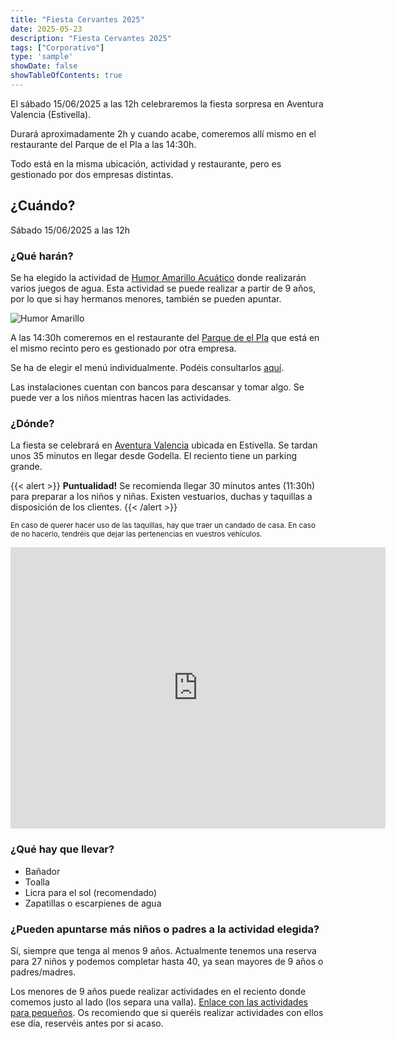 ```yaml
---
title: "Fiesta Cervantes 2025"
date: 2025-05-23
description: "Fiesta Cervantes 2025"
tags: ["Corporativo"]
type: 'sample'
showDate: false
showTableOfContents: true
---
```


El sábado 15/06/2025 a las 12h celebraremos la fiesta sorpresa en Aventura Valencia (Estivella). 

Durará aproximadamente 2h y cuando acabe, comeremos allí mismo en el restaurante del Parque de el Pla a las 14:30h.

Todo está en la misma ubicación, actividad y restaurante, pero es gestionado por dos empresas distintas.

##  ¿Cuándo?

Sábado 15/06/2025 a las 12h

### ¿Qué harán?

Se ha elegido la actividad de <a href="https://www.aventuravalencia.es/humor-amarillo-ninos/" target="_blank">Humor Amarillo Acuático</a> donde realizarán varios juegos de agua. Esta actividad se puede realizar a partir de 9 años, por lo que si hay hermanos menores, también se pueden apuntar.

![Humor Amarillo](/humor-amarillo.jpg)

A las 14:30h comeremos en el restaurante del <a href="https://parqueelpla.com/" target="_blank">Parque de el Pla</a> que está en el mismo recinto pero es gestionado por otra empresa. 

Se ha de elegir el menú individualmente. Podéis consultarlos <a href="https://parqueelpla.com/parque-el-pla/restaurante/#celebracionespla" target="_blank">aquí</a>. 

Las instalaciones cuentan con bancos para descansar y tomar algo. Se puede ver a los niños mientras hacen las actividades. 


### ¿Dónde?

La fiesta se celebrará en <a href="https://maps.app.goo.gl/aRfqxqvCuHJ15d41A" target="_blank">Aventura Valencia</a> ubicada en Estivella. Se tardan unos 35 minutos en llegar desde Godella. El reciento tiene un parking grande.

{{< alert >}}
**Puntualidad!** Se recomienda llegar 30 minutos antes (11:30h) para preparar a los niños y niñas. Existen vestuarios, duchas y taquillas a disposición de los clientes.
{{< /alert >}}
 
<small> En caso de querer hacer uso de las taquillas, hay que traer un candado de casa. En caso de no hacerlo, tendréis que dejar las pertenencias en vuestros vehículos.</small>


<iframe src="https://www.google.com/maps/embed?pb=!1m18!1m12!1m3!1d3068.8203854448725!2d-0.37807092363718436!3d39.72121909767622!2m3!1f0!2f0!3f0!3m2!1i1024!2i768!4f13.1!3m3!1m2!1s0xd6069512430af59%3A0x62f288c1dd302dd4!2sAventura%20Val%C3%A8ncia!5e0!3m2!1sen!2ses!4v1748101366869!5m2!1sen!2ses" width="600" height="450" style="border:0;" allowfullscreen="" loading="lazy" referrerpolicy="no-referrer-when-downgrade"></iframe>

### ¿Qué hay que llevar?

- Bañador
- Toalla
- Licra para el sol (recomendado)
- Zapatillas o escarpienes de agua

### ¿Pueden apuntarse más niños o padres a la actividad elegida?

Sí, siempre que tenga al menos 9 años. Actualmente tenemos una reserva para 27 niños y podemos completar hasta 40, ya sean mayores de 9 años o padres/madres. 

Los menores de 9 años puede realizar actividades en el reciento donde comemos justo al lado (los separa una valla). <a href="https://parqueelpla.com/parque-el-pla/fines-de-semana/#infantilpla" target="_blank">Enlace con las actividades para pequeños</a>. Os recomiendo que si queréis realizar actividades con ellos ese día, reservéis antes por si acaso. 


